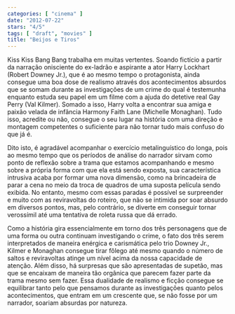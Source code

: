 ```yaml
---
categories: [ "cinema" ]
date: "2012-07-22"
stars: "4/5"
tags: [ "draft", "movies" ]
title: "Beijos e Tiros"
---
```

Kiss Kiss Bang Bang trabalha em muitas vertentes. Soando fictício a partir da narração onisciente do ex-ladrão e aspirante a ator Harry Lockhart (Robert Downey Jr.), que é ao mesmo tempo o protagonista, ainda consegue uma boa dose de realismo através dos acontecimentos absurdos que se somam durante as investigações de um crime do qual é testemunha enquanto estuda seu papel em um filme com a ajuda do detetive real Gay Perry (Val Kilmer). Somado a isso, Harry volta a encontrar sua amiga e paixão velada de infância Harmony Faith Lane (Michelle Monaghan). Tudo isso, acredite ou não, consegue o seu lugar na história com uma direção e montagem competentes o suficiente para não tornar tudo mais confuso do que já é.

Dito isto, é agradável acompanhar o exercício metalinguístico do longa, pois ao mesmo tempo que os períodos de análise do narrador sirvam como ponto de reflexão sobre a trama que estamos acompanhando e mesmo sobre a própria forma com que ela está sendo exposta, sua característica intrusiva acaba por formar uma nova dimensão, como na brincadeira de parar a cena no meio da troca de quadros de uma suposta película sendo exibida. No entanto, mesmo com essas paradas é possível se surpreender e muito com as reviravoltas do roteiro, que não se intimida por soar absurdo em diversos pontos, mas, pelo contrário, se diverte em conseguir tornar verossímil até uma tentativa de roleta russa que dá errado.

Como a história gira essencialmente em torno dos três personagens que de uma forma ou outra continuam investigando o crime, o fato dos três serem interpretados de maneira enérgica e carismática pelo trio Downey Jr., Kilmer e Monaghan consegue tirar fôlego até mesmo quando o número de saltos e reviravoltas atinge um nível acima da nossa capacidade de atenção. Além disso, há surpresas que são apresentadas de supetão, mas que se encaixam de maneira tão orgânica que parecem fazer parte da trama mesmo sem fazer. Essa dualidade de realismo e ficção consegue se equilibrar tanto pelo que pensamos durante as investigações quanto pelos acontecimentos, que entram em um crescente que, se não fosse por um narrador, soariam absurdas por natureza.

